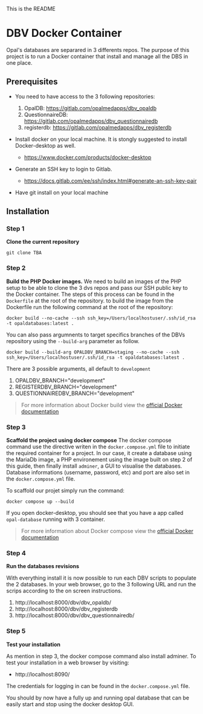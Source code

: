 This is the README
# DBV Docker Container
Opal's databases are separared in 3 differents repos. The purpose of this project is to run a Docker container that install and manage all the DBS in one place.
## Prerequisites
- You need to have access to the 3 following repositories:
    1. OpalDB: https://gitlab.com/opalmedapps/dbv_opaldb
    2. QuestionnaireDB: https://gitlab.com/opalmedapps/dbv_questionnairedb
    3. registerdb: https://gitlab.com/opalmedapps/dbv_registerdb

- Install docker on your local machine. It is stongly suggested to install Docker-desktop as well.
    - https://www.docker.com/products/docker-desktop

- Generate an SSH key to login to Gitlab.
    - https://docs.gitlab.com/ee/ssh/index.html#generate-an-ssh-key-pair

- Have git install on your local machine

## Installation
### Step 1
**Clone the current repository**
```
git clone TBA
```
### Step 2
**Build the PHP Docker images.**
We need to build an images of the PHP setup to be able to clone the 3 dvs repos and pass our SSH public key to the Docker container. The steps of this process can be found in the `Dockerfile` at the root of the repository. to build the image from the Dockerfile run the following command at the root of the repository:
```
docker build --no-cache --ssh ssh_key=/Users/localhostuser/.ssh/id_rsa -t opaldatabases:latest .
```
You can also pass argumnents to target specifics branches of the DBVs repository using the `--build-arg` parameter as follow.
```
docker build --build-arg OPALDBV_BRANCH=staging --no-cache --ssh ssh_key=/Users/localhostuser/.ssh/id_rsa -t opaldatabases:latest .
```
There are 3 possible arguments, all default to `development`
1. OPALDBV_BRANCH="development"
2. REGISTERDBV_BRANCH="development"
3. QUESTIONNAIREDBV_BRANCH="development"
> For more information about Docker build view the [official Docker documentation](https://docs.docker.com/engine/reference/commandline/build/)

### Step 3
**Scaffold the project using docker compose**
The docker compose command use the directive writen in the `docker.compose.yml` file to initiate the required container for a project. In our case, it create a database using the MariaDb image, a PHP environement using the image built on step 2 of this guide, then finally install `adminer`, a GUI to visualise the databases. Database informations (username, password, etc) and port are also set in the `docker.compose.yml` file.

To scaffold our projet simply run the command:
```
docker compose up --build
```
If you open docker-desktop, you should see that you have a app called `opal-database` running with 3 container.
> For more information about Docker compose view the [official Docker documentation](https://docs.docker.com/compose/)

### Step 4
**Run the databases revisions**

With everything install it is now possible to run each DBV scripts to populate the 2 databases. In your web browser, go to the 3 following URL and run the scrips according to the on screen instructions.
1. http://localhost:8000/dbv/dbv_opaldb/
2. http://localhost:8000/dbv/dbv_registerdb
3. http://localhost:8000/dbv/dbv_questionnairedb/

### Step 5
**Test your installation**

As mention in step 3, the docker compose command also install adminer. To test your installation in a web browser by visiting:
- http://localhost:8090/

The credentials for logging in can be found in the `docker.compose.yml` file.

You should by now have a fully up and running opal database that can be easily start and stop using the docker desktop GUI.

